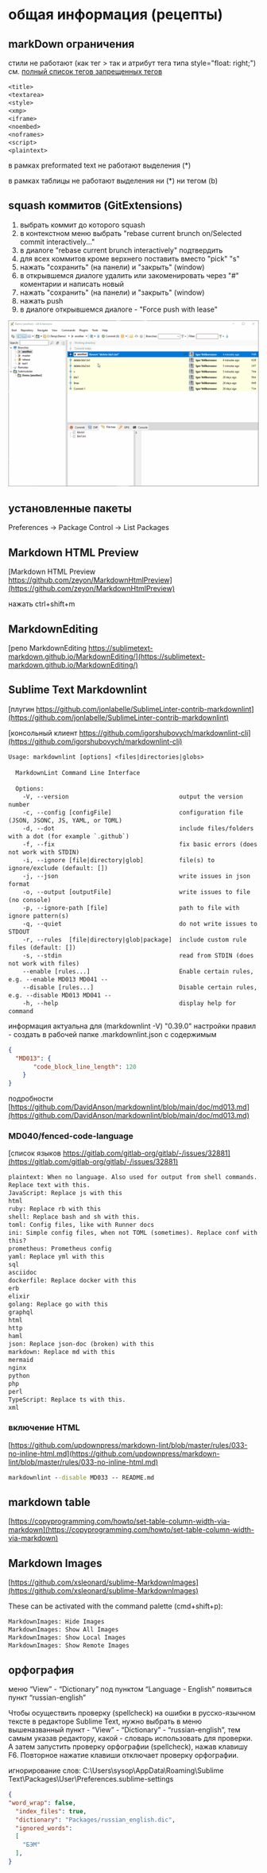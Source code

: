 # общая информация (рецепты)

## markDown ограничения

стили не работают (как тег <style></style>> так и атрибут тега типа
style="float: right;")
см. [полный список тегов запрещенных тегов](https://github.github.com/gfm/#disallowed-raw-html-extension-)

````text
<title>
<textarea>
<style>
<xmp>
<iframe>
<noembed>
<noframes>
<script>
<plaintext>
````

в рамках preformated text не работают выделения (*)

в рамках таблицы не работают выделения ни (\*) ни тегом (b)

## squash коммитов (GitExtensions)

1. выбрать коммит до которого squash
2. в контекстном меню выбрать "rebase current brunch on/Selected commit interactively..."
3. в диалоге "rebase current brunch interactively" подтвердить
4. для всех коммитов кроме верхнего поставить вместо "pick" "s"
5. нажать "сохранить" (на панели) и "закрыть" (window)
6. в открывшемся диалоге удалить или закоменировать через "#" коментарии
  и написать новый
7. нажать "сохранить" (на панели) и "закрыть" (window)
8. нажать push
9. в диалоге открывшемся диалоге - "Force push with lease"

![пример GitExtensions-squash-A.gif](images/GitExtensions-squash-A.gif)

## установленные пакеты

Preferences -> Package Control -> List Packages

## Markdown HTML Preview

[Markdown HTML Preview https://github.com/zeyon/MarkdownHtmlPreview](https://github.com/zeyon/MarkdownHtmlPreview)

нажать ctrl+shift+m

## MarkdownEditing

[репо MarkdownEditing https://sublimetext-markdown.github.io/MarkdownEditing/](https://sublimetext-markdown.github.io/MarkdownEditing/)

## Sublime Text Markdownlint

[плугин https://github.com/jonlabelle/SublimeLinter-contrib-markdownlint](https://github.com/jonlabelle/SublimeLinter-contrib-markdownlint)

[консольный клиент https://github.com/igorshubovych/markdownlint-cli](https://github.com/igorshubovych/markdownlint-cli)

````text
Usage: markdownlint [options] <files|directories|globs>

  MarkdownLint Command Line Interface

  Options:
    -V, --version                               output the version number
    -c, --config [configFile]                   configuration file (JSON, JSONC, JS, YAML, or TOML)
    -d, --dot                                   include files/folders with a dot (for example `.github`)
    -f, --fix                                   fix basic errors (does not work with STDIN)
    -i, --ignore [file|directory|glob]          file(s) to ignore/exclude (default: [])
    -j, --json                                  write issues in json format
    -o, --output [outputFile]                   write issues to file (no console)
    -p, --ignore-path [file]                    path to file with ignore pattern(s)
    -q, --quiet                                 do not write issues to STDOUT
    -r, --rules  [file|directory|glob|package]  include custom rule files (default: [])
    -s, --stdin                                 read from STDIN (does not work with files)
    --enable [rules...]                         Enable certain rules, e.g. --enable MD013 MD041 --
    --disable [rules...]                        Disable certain rules, e.g. --disable MD013 MD041 --
    -h, --help                                  display help for command
````

информация актуальна для (markdownlint -V) "0.39.0"
настройки правил - создать в рабочей папке .markdownlint.json
с содержимым

````json
{
  "MD013": {
       "code_block_line_length": 120
    } 
}
````

подробности [https://github.com/DavidAnson/markdownlint/blob/main/doc/md013.md](https://github.com/DavidAnson/markdownlint/blob/main/doc/md013.md)

### MD040/fenced-code-language

[список языков https://gitlab.com/gitlab-org/gitlab/-/issues/32881](https://gitlab.com/gitlab-org/gitlab/-/issues/32881)

````text
plaintext: When no language. Also used for output from shell commands. Replace text with this.
JavaScript: Replace js with this
html
ruby: Replace rb with this
shell: Replace bash and sh with this.
toml: Config files, like with Runner docs
ini: Simple config files, when not TOML (sometimes). Replace conf with this?
prometheus: Prometheus config
yaml: Replace yml with this
sql
asciidoc
dockerfile: Replace docker with this
erb
elixir
golang: Replace go with this
graphql
html
http
haml
json: Replace json-doc (broken) with this
markdown: Replace md with this
mermaid
nginx
python
php
perl
TypeScript: Replace ts with this.
xml
````

### включение HTML

[https://github.com/updownpress/markdown-lint/blob/master/rules/033-no-inline-html.md](https://github.com/updownpress/markdown-lint/blob/master/rules/033-no-inline-html.md)

````cmd
markdownlint --disable MD033 -- README.md
````

## markdown table

[https://copyprogramming.com/howto/set-table-column-width-via-markdown](https://copyprogramming.com/howto/set-table-column-width-via-markdown)

## Markdown Images

[https://github.com/xsleonard/sublime-MarkdownImages](https://github.com/xsleonard/sublime-MarkdownImages)

These can be activated with the command palette (cmd+shift+p):

````text
MarkdownImages: Hide Images
MarkdownImages: Show All Images
MarkdownImages: Show Local Images
MarkdownImages: Show Remote Images
````

## орфография

меню “View” - “Dictionary” под пунктом “Language - English” появиться пункт “russian-english”

Чтобы осуществить проверку (spellcheck) на ошибки в русско-язычном тексте в
редакторе Sublime Text, нужно выбрать в меню вышеназванный пункт -
“View” - “Dictionary” - “russian-english”, тем самым указав редактору,
какой - словарь использовать для проверки. А затем запустить
проверку орфографии (spellcheck), нажав клавишу F6. Повторное нажатие клавиши
отключает проверку орфографии.

игнорирование слов: C:\Users\sysop\AppData\Roaming\Sublime Text\Packages\User\Preferences.sublime-settings

````json
{
"word_wrap": false,
  "index_files": true,
  "dictionary": "Packages/russian_english.dic",
  "ignored_words":
  [
    "БЭМ"
  ],
}
````
